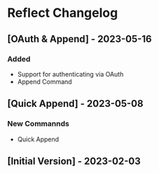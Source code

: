 # Reflect Changelog

## [OAuth & Append] - 2023-05-16

### Added
- Support for authenticating via OAuth
- Append Command

## [Quick Append] - 2023-05-08

### New Commannds
- Quick Append

## [Initial Version] - 2023-02-03
